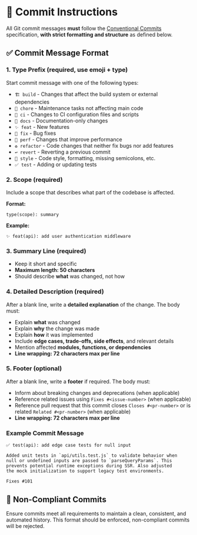 # 📜 Commit Instructions

All Git commit messages **must** follow the [Conventional Commits](https://www.conventionalcommits.org/) specification, **with strict formatting and structure** as defined below.

## ✅ Commit Message Format

### 1. Type Prefix (required, use emoji + type)

Start commit message with one of the following types:

- `🏗️ build` - Changes that affect the build system or external dependencies
- `🔧 chore` - Maintenance tasks not affecting main code
- `👷 ci` - Changes to CI configuration files and scripts
- `📝 docs` - Documentation-only changes
- `✨ feat` - New features
- `🐛 fix` - Bug fixes
- `🚀 perf` - Changes that improve performance
- `♻️ refactor` - Code changes that neither fix bugs nor add features
- `↩️ revert` - Reverting a previous commit
- `🎨 style` - Code style, formatting, missing semicolons, etc.
- `✅ test` - Adding or updating tests

### 2. Scope (required)

Include a scope that describes what part of the codebase is affected.

**Format:**

```plaintext
type(scope): summary
```

**Example:**

```plaintext
✨ feat(api): add user authentication middleware
```

### 3. Summary Line (required)

- Keep it short and specific
- **Maximum length: 50 characters**
- Should describe **what** was changed, not how

### 4. Detailed Description (required)

After a blank line, write a **detailed explanation** of the change. The body must:

- Explain **what** was changed
- Explain **why** the change was made
- Explain **how** it was implemented
- Include **edge cases, trade-offs, side effects**, and relevant details
- Mention affected **modules, functions, or dependencies**
- **Line wrapping: 72 characters max per line**

### 5. Footer (optional)

After a blank line, write a **footer** if required. The body must:

- Inform about breaking changes and deprecations (when applicable)
- Reference related issues using `Fixes #<issue-number>` (when applicable)
- Reference pull request that this commit closes `Closes #<pr-number>` or is related `Related #<pr-number>` (when applicable)
- **Line wrapping: 72 characters max per line**

### Example Commit Message

```plaintext
✅ test(api): add edge case tests for null input

Added unit tests in `api/utils.test.js` to validate behavior when
null or undefined inputs are passed to `parseQueryParams`. This
prevents potential runtime exceptions during SSR. Also adjusted
the mock initialization to support legacy test environments.

Fixes #101
```

## 🚫 Non-Compliant Commits

Ensure commits meet all requirements to maintain a clean, consistent, and automated history. This format should be enforced, non-compliant commits will be rejected.

